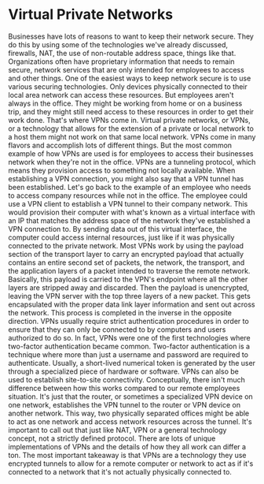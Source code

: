 # Virtual Private Networks

Businesses have lots of reasons to want to keep their network secure. They do this by using some of the technologies we've already discussed, firewalls, NAT, the use of non-routable address space, things like that. Organizations often have proprietary information that needs to remain secure, network services that are only intended for employees to access and other things. One of the easiest ways to keep network secure is to use various securing technologies. Only devices physically connected to their local area network can access these resources. But employees aren't always in the office. They might be working from home or on a business trip, and they might still need access to these resources in order to get their work done. That's where VPNs come in. Virtual private networks, or VPNs, or a technology that allows for the extension of a private or local network to a host them might not work on that same local network. VPNs come in many flavors and accomplish lots of different things. But the most common example of how VPNs are used is for employees to access their businesses network when they're not in the office. VPNs are a tunneling protocol, which means they provision access to something not locally available. When establishing a VPN connection, you might also say that a VPN tunnel has been established. Let's go back to the example of an employee who needs to access company resources while not in the office. The employee could use a VPN client to establish a VPN tunnel to their company network. This would provision their computer with what's known as a virtual interface with an IP that matches the address space of the network they've established a VPN connection to. By sending data out of this virtual interface, the computer could access internal resources, just like if it was physically connected to the private network. Most VPNs work by using the payload section of the transport layer to carry an encrypted payload that actually contains an entire second set of packets, the network, the transport, and the application layers of a packet intended to traverse the remote network. Basically, this payload is carried to the VPN's endpoint where all the other layers are stripped away and discarded. Then the payload is unencrypted, leaving the VPN server with the top three layers of a new packet. This gets encapsulated with the proper data link layer information and sent out across the network. This process is completed in the inverse in the opposite direction. VPNs usually require strict authentication procedures in order to ensure that they can only be connected to by computers and users authorized to do so. In fact, VPNs were one of the first technologies where two-factor authentication became common. Two-factor authentication is a technique where more than just a username and password are required to authenticate. Usually, a short-lived numerical token is generated by the user through a specialized piece of hardware or software. VPNs can also be used to establish site-to-site connectivity. Conceptually, there isn't much difference between how this works compared to our remote employees situation. It's just that the router, or sometimes a specialized VPN device on one network, establishes the VPN tunnel to the router or VPN device on another network. This way, two physically separated offices might be able to act as one network and access network resources across the tunnel. It's important to call out that just like NAT, VPN or a general technology concept, not a strictly defined protocol. There are lots of unique implementations of VPNs and the details of how they all work can differ a ton. The most important takeaway is that VPNs are a technology they use encrypted tunnels to allow for a remote computer or network to act as if it's connected to a network that it's not actually physically connected to.
